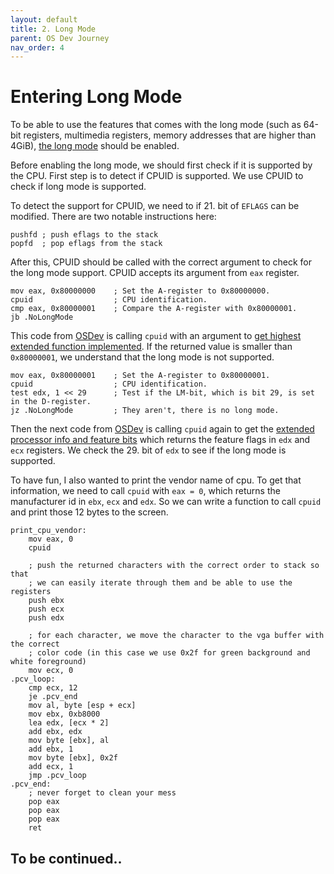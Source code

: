 ```yaml
---
layout: default
title: 2. Long Mode
parent: OS Dev Journey
nav_order: 4
---
```


# Entering Long Mode

To be able to use the features that comes with the long mode (such as 64-bit registers, multimedia registers, memory addresses that are higher than 4GiB), [the long mode](https://wiki.osdev.org/Setting_Up_Long_Mode) should be enabled.

Before enabling the long mode, we should first check if it is supported by the CPU. First step is to detect if CPUID is supported. We use CPUID to check if long mode is supported.

To detect the support for CPUID, we need to if 21. bit of `EFLAGS` can be modified. There are two notable instructions here:

```
pushfd ; push eflags to the stack
popfd  ; pop eflags from the stack
```

After this, CPUID should be called with the correct argument to check for the long mode support. CPUID accepts its argument from `eax` register.

```
mov eax, 0x80000000    ; Set the A-register to 0x80000000.
cpuid                  ; CPU identification.
cmp eax, 0x80000001    ; Compare the A-register with 0x80000001.
jb .NoLongMode
```

This code from [OSDev](https://wiki.osdev.org/Setting_Up_Long_Mode#x86_or_x86-64) is calling `cpuid` with an argument to [get highest extended function implemented](https://en.wikipedia.org/wiki/CPUID#EAX=80000000h:_Get_Highest_Extended_Function_Implemented). If the returned value is smaller than `0x80000001`, we understand that the long mode is not supported.

```
mov eax, 0x80000001    ; Set the A-register to 0x80000001.
cpuid                  ; CPU identification.
test edx, 1 << 29      ; Test if the LM-bit, which is bit 29, is set in the D-register.
jz .NoLongMode         ; They aren't, there is no long mode.
```

Then the next code from [OSDev](https://wiki.osdev.org/Setting_Up_Long_Mode#x86_or_x86-64) is calling `cpuid` again to get the [extended processor info and feature bits](https://en.wikipedia.org/wiki/CPUID#EAX=80000001h:_Extended_Processor_Info_and_Feature_Bits) which returns the feature flags in `edx` and `ecx` registers. We check the 29. bit of `edx` to see if the long mode is supported.

To have fun, I also wanted to print the vendor name of cpu. To get that information, we need to call `cpuid` with `eax = 0`, which returns the manufacturer id in `ebx`, `ecx` and `edx`. So we can write a function to call `cpuid` and print those 12 bytes to the screen.

```
print_cpu_vendor:
	mov eax, 0
	cpuid
    
    ; push the returned characters with the correct order to stack so that 
    ; we can easily iterate through them and be able to use the registers
	push ebx
	push ecx
	push edx

    ; for each character, we move the character to the vga buffer with the correct
    ; color code (in this case we use 0x2f for green background and white foreground)
	mov ecx, 0
.pcv_loop:
	cmp ecx, 12
	je .pcv_end
	mov al, byte [esp + ecx]
	mov ebx, 0xb8000
	lea edx, [ecx * 2]
	add ebx, edx
	mov byte [ebx], al
	add ebx, 1
	mov byte [ebx], 0x2f
	add ecx, 1
	jmp .pcv_loop
.pcv_end:
    ; never forget to clean your mess
	pop eax
	pop eax
	pop eax
	ret
```

## To be continued..

